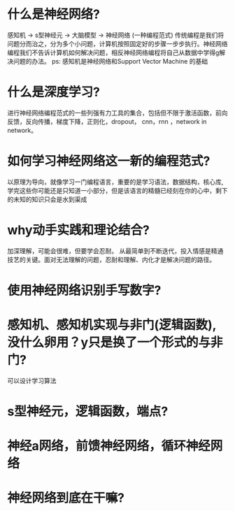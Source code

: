 # 什么是神经网络?
感知机 -> s型神经元 -> 大脑模型 -> 神经网络 (一种编程范式)
传统编程是我们将问题分而治之，分为多个小问题，计算机按照固定好的步骤一步步执行。神经网络编程我们不告诉计算机如何解决问题，相反神经网络编程将自己从数据中学得g解决问题的办法。
ps: 感知机是神经网络和Support Vector Machine 的基础

# 什么是深度学习?
进行神经网络编程范式的一些列强有力工具的集合，包括但不限于激活函数，前向反馈，反向传播，梯度下降，正则化，dropout， cnn，rnn ，network in network。

# 如何学习神经网络这一新的编程范式?
以原理为导向，就像学习一门编程语言，重要的是学习语法，数据结构，核心库,学完这些你可能还是只知道一小部分，但是该语言的精髓已经刻在你的心中，剩下的未知的知识只会是水到渠成


# why动手实践和理论结合?
加深理解，可能会很难，但要学会忍耐。
从最简单到不断迭代，投入情感是精通技艺的关键。面对无法理解的问题，忍耐和理解、内化才是解决问题的路径。

# 使用神经网络识别手写数字?


# 感知机、感知机实现与非门(逻辑函数),没什么卵用？y只是换了一个形式的与非门?

可以设计学习算法

# s型神经元，逻辑函数，端点?  


# 神经a网络，前馈神经网络，循环神经网络

# 神经网络到底在干嘛?

# 
